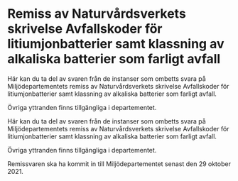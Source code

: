# Remiss av Naturvårdsverkets skrivelse Avfallskoder för litiumjonbatterier samt klassning av alkaliska batterier som farligt avfall

Här kan du ta del av svaren från de instanser som ombetts svara på Miljödepartementets remiss av Naturvårdsverkets skrivelse Avfallskoder för litiumjonbatterier samt klassning av alkaliska batterier som farligt avfall.

Övriga yttranden finns tillgängliga i departementet.

Här kan du ta del av svaren från de instanser som ombetts svara på Miljödepartementets remiss av Naturvårdsverkets skrivelse Avfallskoder för litiumjonbatterier samt klassning av alkaliska batterier som farligt avfall.

Övriga yttranden finns tillgängliga i departementet.

Remissvaren ska ha kommit in till Miljödepartementet senast den 29 oktober 2021.
